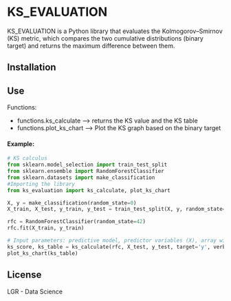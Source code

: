 # KS_EVALUATION

KS_EVALUATION is a Python library that evaluates the Kolmogorov–Smirnov (KS) metric, which compares the two cumulative distributions (binary target) and returns the maximum difference between them.

## Installation

## Use
Functions:
* functions.ks_calculate  --> returns the KS value and the KS table
* functions.plot_ks_chart --> Plot the KS graph based on the binary target

#### Example:
```python
# KS calculus
from sklearn.model_selection import train_test_split
from sklearn.ensemble import RandomForestClassifier
from sklearn.datasets import make_classification
#Importing the library
from ks_evaluation import ks_calculate, plot_ks_chart

X, y = make_classification(random_state=0)
X_train, X_test, y_train, y_test = train_test_split(X, y, random_state=42)

rfc = RandomForestClassifier(random_state=42)
rfc.fit(X_train, y_train)

# Input parameters: predictive model, predictor variables (X), array with binary target (y)
ks_score, ks_table = ks_calculate(rfc, X_test, y_test, target='y', verbose=True)
plot_ks_chart(ks_table)
```

## License
LGR - Data Science